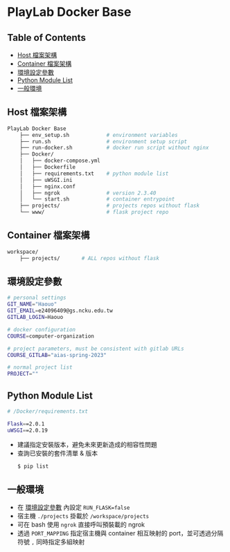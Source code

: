 # PlayLab Docker Base

## Table of Contents
- [Host 檔案架構](#host-檔案架構)
- [Container 檔案架構](#container-檔案架構)
- [環境設定參數](#環境設定參數)
- [Python Module List](#python-module-list)
- [一般環境](#一般環境)



## Host 檔案架構
```bash
PlayLab Docker Base
    ├── env_setup.sh            # environment variables
    ├── run.sh                  # environment setup script
    ├── run-docker.sh           # docker run script without nginx
    ├── Docker/
    │   ├── docker-compose.yml
    │   ├── Dockerfile
    │   ├── requirements.txt    # python module list
    │   ├── uWSGI.ini
    │   ├── nginx.conf
    │   ├── ngrok               # version 2.3.40
    │   └── start.sh            # container entrypoint
    ├── projects/               # projects repos without flask
    └── www/                    # flask project repo
```


## Container 檔案架構
```bash
workspace/
    ├── projects/       # ALL repos without flask
```


## 環境設定參數
```bash
# personal settings
GIT_NAME="Haouo"
GIT_EMAIL=e24096409@gs.ncku.edu.tw
GITLAB_LOGIN=Haouo

# docker configuration
COURSE=computer-organization

# project parameters, must be consistent with gitlab URLs
COURSE_GITLAB="aias-spring-2023"

# normal project list
PROJECT=""

```


## Python Module List
```bash
# /Docker/requirements.txt

Flask==2.0.1
uWSGI==2.0.19
```

- 建議指定安裝版本，避免未來更新造成的相容性問題
- 查詢已安裝的套件清單 & 版本
    ```bash
    $ pip list
    ```


## 一般環境
- 在 [環境設定參數](#環境設定參數) 內設定 `RUN_FLASK=false`
- 宿主機 `./projects` 掛載於 `/workspace/projects`
- 可在 bash 使用 `ngrok` 直接呼叫預裝載的 ngrok
- 透過 `PORT_MAPPING` 指定宿主機與 container 相互映射的 port，並可透過分隔符號 `,` 同時指定多組映射


